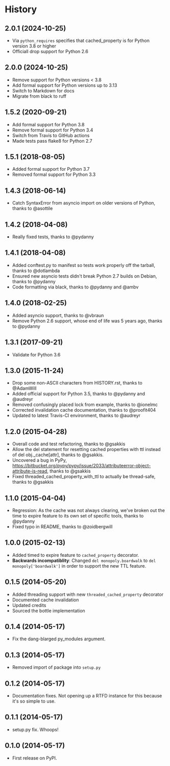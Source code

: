 # History

## 2.0.1 (2024-10-25)

* Via `python_requires` specifies that cached_property is for Python version 3.8 or higher
* Officiall drop support for Python 2.6

## 2.0.0 (2024-10-25)

* Remove support for Python versions < 3.8
* Add formal support for Python versions up to 3.13
* Switch to Markdown for docs
* Migrate from black to ruff

## 1.5.2 (2020-09-21)

* Add formal support for Python 3.8
* Remove formal support for Python 3.4
* Switch from Travis to GitHub actions
* Made tests pass flake8 for Python 2.7

## 1.5.1 (2018-08-05)

* Added formal support for Python 3.7
* Removed formal support for Python 3.3

## 1.4.3  (2018-06-14)

* Catch SyntaxError from asyncio import on older versions of Python, thanks to @asottile

## 1.4.2 (2018-04-08)

* Really fixed tests, thanks to @pydanny

## 1.4.1 (2018-04-08)

* Added conftest.py to manifest so tests work properly off the tarball, thanks to @dotlambda
* Ensured new asyncio tests didn't break Python 2.7 builds on Debian, thanks to @pydanny
* Code formatting via black, thanks to @pydanny and @ambv

## 1.4.0 (2018-02-25)

* Added asyncio support, thanks to @vbraun
* Remove Python 2.6 support, whose end of life was 5 years ago, thanks to @pydanny

## 1.3.1 (2017-09-21)

* Validate for Python 3.6

## 1.3.0 (2015-11-24)

* Drop some non-ASCII characters from HISTORY.rst, thanks to @AdamWill
* Added official support for Python 3.5, thanks to @pydanny and @audreyr
* Removed confusingly placed lock from example, thanks to @ionelmc
* Corrected invalidation cache documentation, thanks to @proofit404
* Updated to latest Travis-CI environment, thanks to @audreyr

## 1.2.0 (2015-04-28)

* Overall code and test refactoring, thanks to @gsakkis
* Allow the del statement for resetting cached properties with ttl instead of del obj._cache[attr], thanks to @gsakkis.
* Uncovered a bug in PyPy, https://bitbucket.org/pypy/pypy/issue/2033/attributeerror-object-attribute-is-read, thanks to @gsakkis
* Fixed threaded_cached_property_with_ttl to actually be thread-safe, thanks to @gsakkis

## 1.1.0 (2015-04-04)

* Regression: As the cache was not always clearing, we've broken out the time to expire feature to its own set of specific tools, thanks to @pydanny
* Fixed typo in README, thanks to @zoidbergwill

## 1.0.0 (2015-02-13)

* Added timed to expire feature to `cached_property` decorator.
* **Backwards incompatiblity**: Changed `del monopoly.boardwalk` to `del monopoly['boardwalk']` in order to support the new TTL feature.

## 0.1.5 (2014-05-20)

* Added threading support with new `threaded_cached_property` decorator
* Documented cache invalidation
* Updated credits
* Sourced the bottle implementation

## 0.1.4 (2014-05-17)

* Fix the dang-blarged py_modules argument.

## 0.1.3 (2014-05-17)

* Removed import of package into `setup.py`

## 0.1.2 (2014-05-17)

* Documentation fixes. Not opening up a RTFD instance for this because it's so simple to use.

## 0.1.1 (2014-05-17)

* setup.py fix. Whoops!

## 0.1.0 (2014-05-17)

* First release on PyPI.
